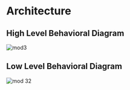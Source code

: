 # Architecture

## High Level Behavioral Diagram

![mod3](https://user-images.githubusercontent.com/87614111/157728056-a079e066-1df3-4f4f-92f5-74ae15b7fe2d.jpg)

## Low Level Behavioral Diagram

![mod 32](https://user-images.githubusercontent.com/87614111/157810432-e83305ba-3451-4091-8d18-a5cf707dceb8.jpg)
